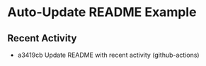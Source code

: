 # Auto-Update README Example

## Recent Activity
<!-- BEGIN RECENT_ACTIVITY -->
* a3419cb Update README with recent activity (github-actions)
<!-- END RECENT_ACTIVITY -->


